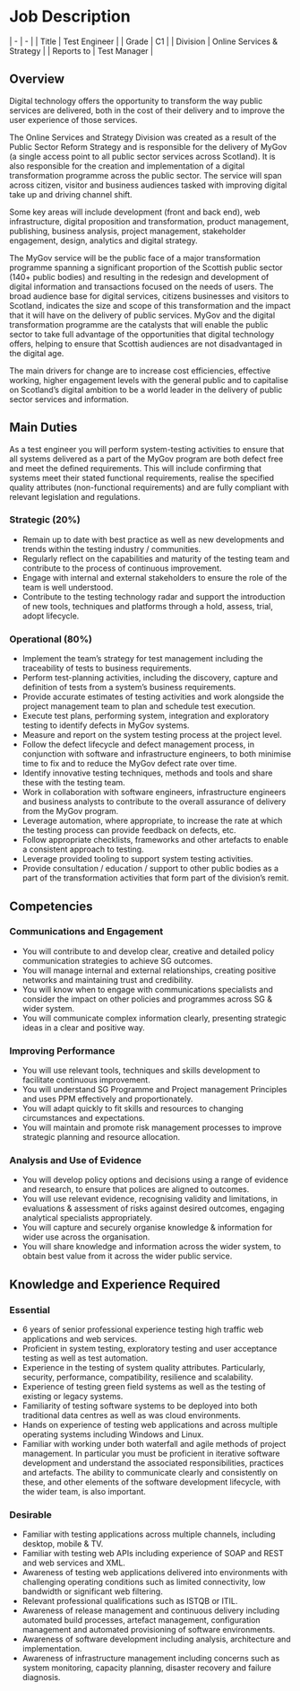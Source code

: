 # Job Description

| -          | -                          || Title      | Test Engineer              || Grade      | C1                         || Division   | Online Services & Strategy || Reports to | Test Manager               |## Overview
Digital technology offers the opportunity to transform the way public services are delivered, both in the cost of their delivery and to improve the user experience of those services.The Online Services and Strategy Division was created as a result of the Public Sector Reform Strategy and is responsible for the delivery of MyGov (a single access point to all public sector services across Scotland).  It is also responsible for the creation and implementation of a digital transformation programme across the public sector.  The service will span across citizen, visitor and business audiences tasked with improving digital take up and driving channel shift.Some key areas will include development (front and back end), web infrastructure, digital proposition and transformation, product management, publishing, business analysis, project management, stakeholder engagement, design, analytics and digital strategy.The MyGov service will be the public face of a major transformation programme spanning a significant proportion of the Scottish public sector (140+ public bodies) and resulting in the redesign and development of digital information and transactions focused on the needs of users. The broad audience base for digital services, citizens businesses and visitors to Scotland, indicates the size and scope of this transformation and the impact that it will have on the delivery of public services.  MyGov and the digital transformation programme are the catalysts that will enable the public sector to take full advantage of the opportunities that digital technology offers, helping to ensure that Scottish audiences are not disadvantaged in the digital age.The main drivers for change are to increase cost efficiencies, effective working, higher engagement levels with the general public and to capitalise on Scotland’s digital ambition to be a world leader in the delivery of public sector services and information.


## Main Duties
As a test engineer you will perform system-testing activities to ensure that all systems delivered as a part of the MyGov program are both defect free and meet the defined requirements. This will include confirming that systems meet their stated functional requirements, realise the specified quality attributes (non-functional requirements) and are fully compliant with relevant legislation and regulations.
### Strategic (20%)
* Remain up to date with best practice as well as new developments and trends within the testing industry / communities.* Regularly reflect on the capabilities and maturity of the testing team and contribute to the process of continuous improvement.* Engage with internal and external stakeholders to ensure the role of the team is well understood.* Contribute to the testing technology radar and support the introduction of new tools, techniques and platforms through a hold, assess, trial, adopt lifecycle.
### Operational (80%)
* Implement the team’s strategy for test management including the traceability of tests to business requirements.* Perform test-planning activities, including the discovery, capture and definition of tests from a system’s business requirements.* Provide accurate estimates of testing activities and work alongside the project management team to plan and schedule test execution.* Execute test plans, performing system, integration and exploratory testing to identify defects in MyGov systems.* Measure and report on the system testing process at the project level.* Follow the defect lifecycle and defect management process, in conjunction with software and infrastructure engineers, to both minimise time to fix and to reduce the MyGov defect rate over time.* Identify innovative testing techniques, methods and tools and share these with the testing team.* Work in collaboration with software engineers, infrastructure engineers and business analysts to contribute to the overall assurance of delivery from the MyGov program.* Leverage automation, where appropriate, to increase the rate at which the testing process can provide feedback on defects, etc.* Follow appropriate checklists, frameworks and other artefacts to enable a consistent approach to testing.* Leverage provided tooling to support system testing activities.* Provide consultation / education / support to other public bodies as a part of the transformation activities that form part of the division’s remit.## Competencies
### Communications and Engagement
* You will contribute to and develop clear, creative and detailed policy communication strategies to achieve SG outcomes.* You will manage internal and external relationships, creating positive networks and maintaining trust and credibility.* You will know when to engage with communications specialists and consider the impact on other policies and programmes across SG & wider system.* You will communicate complex information clearly, presenting strategic ideas in a clear and positive way.### Improving Performance
* You will use relevant tools, techniques and skills development to facilitate continuous improvement.* You will understand SG Programme and Project management Principles and uses PPM effectively and proportionately.* You will adapt quickly to fit skills and resources to changing circumstances and expectations.* You will maintain and promote risk management processes to improve strategic planning and resource allocation.### Analysis and Use of Evidence
* You will develop policy options and decisions using a range of evidence and research, to ensure that polices are aligned to outcomes.* You will use relevant evidence, recognising validity and limitations, in evaluations & assessment of risks against desired outcomes, engaging analytical specialists appropriately.* You will capture and securely organise knowledge & information for wider use across the organisation.* You will share knowledge and information across the wider system, to obtain best value from it across the wider public service.


## Knowledge and Experience Required
### Essential
* 6 years of senior professional experience testing high traffic web applications and web services.* Proficient in system testing, exploratory testing and user acceptance testing as well as test automation.* Experience in the testing of system quality attributes. Particularly, security, performance, compatibility, resilience and scalability.* Experience of testing green field systems as well as the testing of existing or legacy systems.* Familiarity of testing software systems to be deployed into both traditional data centres as well as was cloud environments. * Hands on experience of testing web applications and across multiple operating systems including Windows and Linux.* Familiar with working under both waterfall and agile methods of project management. In particular you must be proficient in iterative software development and understand the associated responsibilities, practices and artefacts. The ability to communicate clearly and consistently on these, and other elements of the software development lifecycle, with the wider team, is also important.### Desirable
* Familiar with testing applications across multiple channels, including desktop, mobile & TV.* Familiar with testing web APIs including experience of SOAP and REST and web services and XML.* Awareness of testing web applications delivered into environments with challenging operating conditions such as limited connectivity, low bandwidth or significant web filtering.* Relevant professional qualifications such as ISTQB or ITIL.* Awareness of release management and continuous delivery including automated build processes, artefact management, configuration management and automated provisioning of software environments.* Awareness of software development including analysis, architecture and implementation.* Awareness of infrastructure management including concerns such as system monitoring, capacity planning, disaster recovery and failure diagnosis.
